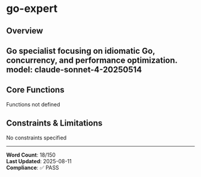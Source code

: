 # go-expert

## Overview

Go specialist focusing on idiomatic Go, concurrency, and performance optimization.
model: claude-sonnet-4-20250514
---

## Core Functions

Functions not defined

## Constraints & Limitations

No constraints specified



---
**Word Count**: 18/150  
**Last Updated**: 2025-08-11  
**Compliance**: ✅ PASS